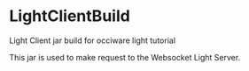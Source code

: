 # LightClientBuild
Light Client jar build for occiware light tutorial

This jar is used to make request to the Websocket Light Server.
